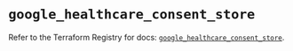 # `google_healthcare_consent_store`

Refer to the Terraform Registry for docs: [`google_healthcare_consent_store`](https://registry.terraform.io/providers/hashicorp/google/6.31.0/docs/resources/healthcare_consent_store).
